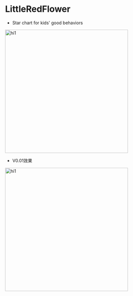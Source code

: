 # LittleRedFlower
- Star chart for kids' good behaviors   
<img src="https://github.com/ianhom/LittleRedFlower/blob/master/doc/pic/qrcode_for_gh_a64f54357afb_258.jpg?raw=true" alt="hi1" width="400">       

- V0.01效果   
<img src="https://github.com/ianhom/LittleRedFlower/blob/master/doc/pic/V0.01.gif?raw=true" alt="hi1" width="400">    




